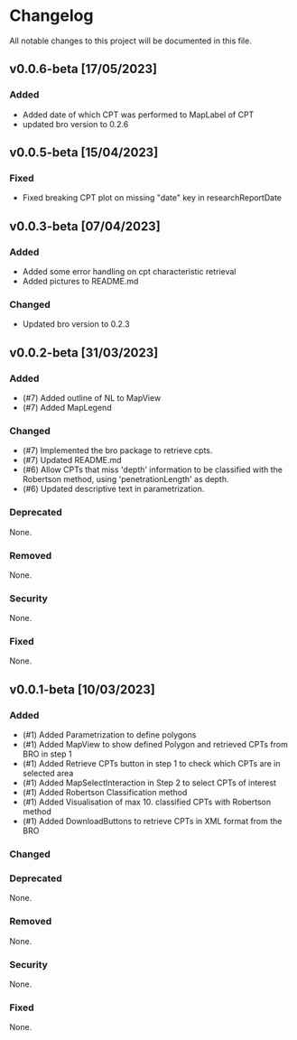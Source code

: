 # Changelog
All notable changes to this project will be documented in this file.

## v0.0.6-beta [17/05/2023]
### Added
- Added date of which CPT was performed to MapLabel of CPT
- updated bro version to 0.2.6

## v0.0.5-beta [15/04/2023]
### Fixed
- Fixed breaking CPT plot on missing "date" key in researchReportDate

## v0.0.3-beta [07/04/2023]
### Added
- Added some error handling on cpt characteristic retrieval
- Added pictures to README.md

### Changed
- Updated bro version to 0.2.3


## v0.0.2-beta [31/03/2023]
### Added
- (#7) Added outline of NL to MapView
- (#7) Added MapLegend

### Changed
- (#7) Implemented the bro package to retrieve cpts.
- (#7) Updated README.md
- (#6) Allow CPTs that miss 'depth' information to be classified with the Robertson method, using 'penetrationLength' as depth.
- (#6) Updated descriptive text in parametrization.

### Deprecated
None.

### Removed
None.

### Security
None.

### Fixed
None.


## v0.0.1-beta [10/03/2023]
### Added
- (#1) Added Parametrization to define polygons
- (#1) Added MapView to show defined Polygon and retrieved CPTs from BRO in step 1
- (#1) Added Retrieve CPTs button in step 1 to check which CPTs are in selected area
- (#1) Added MapSelectInteraction in Step 2 to select CPTs of interest
- (#1) Added Robertson Classification method
- (#1) Added Visualisation of max 10. classified CPTs with Robertson method
- (#1) Added DownloadButtons to retrieve CPTs in XML format from the BRO

### Changed

### Deprecated
None.

### Removed
None.

### Security
None.

### Fixed
None.
